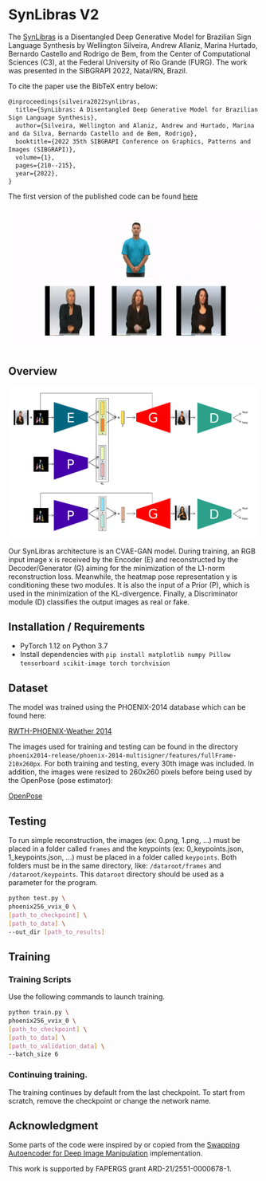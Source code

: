 # SynLibras V2

The [SynLibras](http://sibgrapi.sid.inpe.br/col/sid.inpe.br/sibgrapi/2022/09.28.01.48/doc/thisInformationItemHomePage.html) is a Disentangled Deep Generative Model for Brazilian Sign Language Synthesis by
Wellington Silveira, Andrew Allaniz, Marina Hurtado, Bernardo Castello and 
Rodrigo de Bem, from the Center of Computational Sciences (C3), at the Federal University of Rio Grande (FURG). The work was presented in the SIBGRAPI 2022, Natal/RN, Brazil.

To cite the paper use the BibTeX entry below:
```
@inproceedings{silveira2022synlibras,
  title={SynLibras: A Disentangled Deep Generative Model for Brazilian Sign Language Synthesis},
  author={Silveira, Wellington and Alaniz, Andrew and Hurtado, Marina and da Silva, Bernardo Castello and de Bem, Rodrigo},
  booktitle={2022 35th SIBGRAPI Conference on Graphics, Patterns and Images (SIBGRAPI)},
  volume={1},
  pages={210--215},
  year={2022},
}
```

The first version of the published code can be found [here](https://github.com/ReplicAI/SynLibras_V1)

<img src='imgs/video-dif.gif' width="1000px"/>

## Overview

<img src='imgs/arc_final.png' width="1000px"/>

Our SynLibras architecture is an CVAE-GAN model. During training, an RGB input image x is received by the Encoder (E) and reconstructed by the Decoder/Generator (G) aiming for the minimization of the L1-norm reconstruction loss. Meanwhile, the heatmap pose representation y is conditioning these two modules. It is also the input of a Prior (P), which is used in the minimization of the KL-divergence. Finally, a Discriminator module (D) classifies the output images as real or fake.

## Installation / Requirements

- PyTorch 1.12 on Python 3.7
- Install dependencies with `pip install matplotlib numpy Pillow tensorboard scikit-image torch torchvision`

## Dataset

The model was trained using the PHOENIX-2014 database which can be found here:

[RWTH-PHOENIX-Weather 2014](https://www-i6.informatik.rwth-aachen.de/~koller/RWTH-PHOENIX/)

The images used for training and testing can be found in the directory `phoenix2014-release/phoenix-2014-multisigner/features/fullFrame-210x260px`. For both training and testing, every 30th image was included. In addition, the images were resized to 260x260 pixels before being used by the OpenPose (pose estimator):

[OpenPose](https://github.com/CMU-Perceptual-Computing-Lab/openpose)

## Testing

To run simple reconstruction, the images (ex: 0.png, 1.png, ...) must be placed in a folder called `frames` and the keypoints (ex: 0_keypoints.json, 1_keypoints.json, ...) must be placed in a folder called `keypoints`. Both folders must be in the same directory, like: `/dataroot/frames` and `/dataroot/keypoints`. This `dataroot` directory should be used as a parameter for the program.

```bash
python test.py \
phoenix256_vvix_0 \
[path_to_checkpoint] \
[path_to_data] \
--out_dir [path_to_results]
```

## Training

### Training Scripts

Use the following commands to launch training.

```bash
python train.py \
phoenix256_vvix_0 \
[path_to_checkpoint] \
[path_to_data] \
[path_to_validation_data] \
--batch_size 6
```

### Continuing training.

The training continues by default from the last checkpoint. To start from scratch, remove the checkpoint or change the network name.

## Acknowledgment

Some parts of the code were inspired by or copied from the [Swapping Autoencoder for Deep Image Manipulation](https://github.com/taesungp/swapping-autoencoder-pytorch) implementation. 

This work is supported by FAPERGS grant ARD-21/2551-0000678-1.
